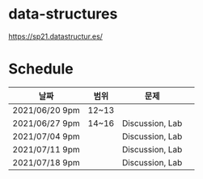 # data-structures
https://sp21.datastructur.es/


# Schedule

|날짜|범위|문제|   |
|---|---|---|---|
|2021/06/20 9pm|12~13|   |   | 
|2021/06/27 9pm|14~16|Discussion, Lab|   |   
|2021/07/04 9pm||Discussion, Lab|   |
|2021/07/11 9pm||Discussion, Lab|   |
|2021/07/18 9pm||Discussion, Lab|   |
